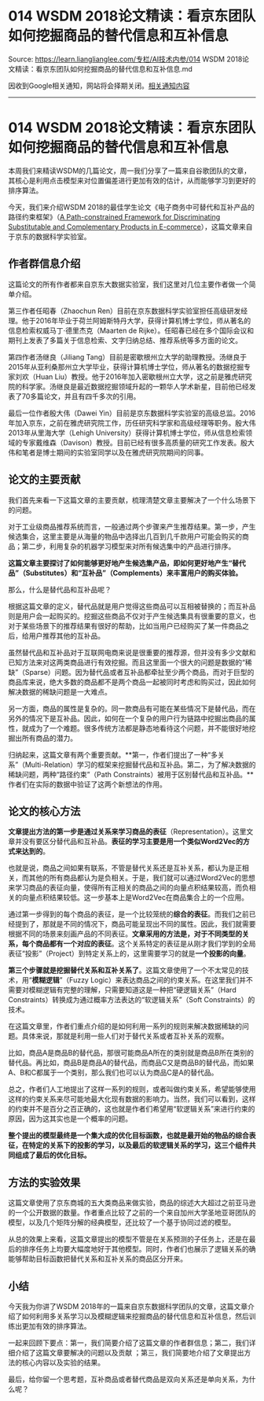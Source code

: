 # 014 WSDM 2018论文精读：看京东团队如何挖掘商品的替代信息和互补信息 

Source: https://learn.lianglianglee.com/专栏/AI技术内参/014 WSDM 2018论文精读：看京东团队如何挖掘商品的替代信息和互补信息.md

因收到Google相关通知，网站将会择期关闭。[相关通知内容](https://lumendatabase.org/notices/44265620)

---

# 014 WSDM 2018论文精读：看京东团队如何挖掘商品的替代信息和互补信息

本周我们来精读WSDM的几篇论文，周一我们分享了一篇来自谷歌团队的文章，其核心是利用点击模型来对位置偏差进行更加有效的估计，从而能够学习到更好的排序算法。

今天，我们来介绍WSDM 2018的最佳学生论文《电子商务中可替代和互补产品的路径约束框架》（[A Path-constrained Framework for Discriminating Substitutable and Complementary Products in E-commerce](http://http//delivery.acm.org/10.1145/3160000/3159710/p619-wang.pdf?ip=185.211.133.206&id=3159710&acc=OPEN&key=4D4702B0C3E38B35.4D4702B0C3E38B35.4D4702B0C3E38B35.6D218144511F3437&__acm__=1519027969_cc4a857a03d3bba81f9e3e69a6b774cc)），这篇文章来自于京东的数据科学实验室。

## 作者群信息介绍

这篇论文的所有作者都来自京东大数据实验室，我们这里对几位主要作者做一个简单介绍。

第三作者任昭春（Zhaochun Ren）目前在京东数据科学实验室担任高级研发经理。他于2016年毕业于荷兰阿姆斯特丹大学，获得计算机博士学位，师从著名的信息检索权威马丁⋅德里杰克（Maarten de Rijke）。任昭春已经在多个国际会议和期刊上发表了多篇关于信息检索、文字归纳总结、推荐系统等多方面的论文。

第四作者汤继良（Jiliang Tang）目前是密歇根州立大学的助理教授。汤继良于2015年从亚利桑那州立大学毕业，获得计算机博士学位，师从著名的数据挖掘专家刘欢（Huan Liu）教授。他于2016年加入密歇根州立大学，这之前是雅虎研究院的科学家。汤继良是最近数据挖掘领域升起的一颗华人学术新星，目前他已经发表了70多篇论文，并且有四千多次的引用。

最后一位作者殷大伟（Dawei Yin）目前是京东数据科学实验室的高级总监。2016年加入京东，之前在雅虎研究院工作，历任研究科学家和高级经理等职务。殷大伟2013年从里海大学（Lehigh University）获得计算机博士学位，师从信息检索领域的专家戴维森（Davison）教授。目前已经有很多高质量的研究工作发表。殷大伟和笔者是博士期间的实验室同学以及在雅虎研究院期间的同事。

## 论文的主要贡献

我们首先来看一下这篇文章的主要贡献，梳理清楚文章主要解决了一个什么场景下的问题。

对于工业级商品推荐系统而言，一般通过两个步骤来产生推荐结果。第一步，产生候选集合，这里主要是从海量的物品中选择出几百到几千款用户可能会购买的商品；第二步，利用复杂的机器学习模型来对所有候选集中的产品进行排序。

**这篇文章主要探讨了如何能够更好地产生候选集产品，即如何更好地产生“替代品”（Substitutes）和“互补品”（Complements）来丰富用户的购买体验。**

那么，什么是替代品和互补品呢？

根据这篇文章的定义，替代品就是用户觉得这些商品可以互相被替换的；而互补品则是用户会一起购买的。挖掘这些商品不仅对于产生候选集具有很重要的意义，也对于某些场景下的推荐结果有很好的帮助，比如当用户已经购买了某一件商品之后，给用户推荐其他的互补品。

虽然替代品和互补品对于互联网电商来说是很重要的推荐源，但并没有多少文献和已知方法来对这两类商品进行有效挖掘。而且这里面一个很大的问题是数据的“稀缺”（Sparse）问题。因为替代品或者互补品都牵扯至少两个商品，而对于巨型的商品库来说，绝大多数的商品都不是两个商品一起被同时考虑和购买过，因此如何解决数据的稀缺问题是一大难点。

另一方面，商品的属性是复杂的。同一款商品有可能在某些情况下是替代品，而在另外的情况下是互补品。因此，如何在一个复杂的用户行为链路中挖掘出商品的属性，就成为了一个难题。很多传统方法都是静态地看待这个问题，并不能很好地挖掘出所有商品的潜力。

归纳起来，这篇文章有两个重要贡献。**第一，作者们提出了一种“多关系”（Multi-Relation）学习的框架来挖掘替代品和互补品。第二，为了解决数据的稀缺问题，两种“路径约束”（Path Constraints）被用于区别替代品和互补品。**作者们在实际的数据中验证了这两个新想法的作用。

## 论文的核心方法

**文章提出方法的第一步是通过关系来学习商品的表征**（Representation）。这里文章并没有要区分替代品和互补品。**表征的学习主要是用一个类似Word2Vec的方式来达到的**。

也就是说，商品之间如果有联系，不管是替代关系还是互补关系，都认为是正相关，而其他的所有商品都认为是负相关。于是，我们就可以通过Word2Vec的思想来学习商品的表征向量，使得所有正相关的商品之间的向量点积结果较高，而负相关的向量点积结果较低。这一步基本上是Word2Vec在商品集合上的一个应用。

通过第一步得到的每个商品的表征，是一个比较笼统的**综合的表征**。而我们之前已经提到了，那就是不同的情况下，商品可能呈现出不同的属性。因此，我们就需要根据不同的场景来刻画产品的不同表征。**文章采用的方法是，对于不同类型的关系，每个商品都有一个对应的表征**。这个关系特定的表征是从刚才我们学到的全局表征“投影”（Project）到特定关系上的，这里需要学习的就是**一个投影的向量**。

**第三个步骤就是挖掘替代关系和互补关系了**。这篇文章使用了一个不太常见的技术，用“**模糊逻辑**”（Fuzzy Logic）来表达商品之间的约束关系。在这里我们并不需要对模糊逻辑有完整的理解，只需要知道这是一种把“硬逻辑关系”（Hard Constraints）转换成为通过概率方法表达的“软逻辑关系”（Soft Constraints）的技术。

在这篇文章里，作者们重点介绍的是如何利用一系列的规则来解决数据稀缺的问题。具体来说，那就是利用一些人们对于替代关系或者互补关系的观察。

比如，商品A是商品B的替代品，那很可能商品A所在的类别就是商品B所在类别的替代品。再比如，商品B是商品A的替代品，而商品C又是商品B的替代品，而如果A、B和C都属于一个类别，那么我们也可以认为商品C是A的替代品。

总之，作者们人工地提出了这样一系列的规则，或者叫做约束关系，希望能够使用这样的约束关系来尽可能地最大化现有数据的影响力。当然，我们可以看到，这样的约束并不是百分之百正确的，这也就是作者们希望用“软逻辑关系”来进行约束的原因，因为这其实也是一个概率的问题。

**整个提出的模型最终是一个集大成的优化目标函数，也就是最开始的物品的综合表征，在特定的关系下的投影的学习，以及最后的软逻辑关系的学习，这三个组件共同组成了最后的优化目标。**

## 方法的实验效果

这篇文章使用了京东商城的五大类商品来做实验，商品的综述大大超过之前亚马逊的一个公开数据的数量。作者重点比较了之前的一个来自加州大学圣地亚哥团队的模型，以及几个矩阵分解的经典模型，还比较了一个基于协同过滤的模型。

从总的效果上来看，这篇文章提出的模型不管是在关系预测的子任务上，还是在最后的排序任务上均要大幅度地好于其他模型。同时，作者们也展示了逻辑关系的确能够帮助目标函数把替代关系和互补关系的商品区分开来。

## 小结

今天我为你讲了WSDM 2018年的一篇来自京东数据科学团队的文章，这篇文章介绍了如何利用多关系学习以及模糊逻辑来挖掘商品的替代信息和互补信息，然后训练出更加有效的排序算法。

一起来回顾下要点：第一，我们简要介绍了这篇文章的作者群信息；第二，我们详细介绍了这篇文章要解决的问题以及贡献 ；第三，我们简要地介绍了文章提出方法的核心内容以及实验的结果。

最后，给你留一个思考题，互补商品或者替代商品是双向关系还是单向关系，为什么呢？